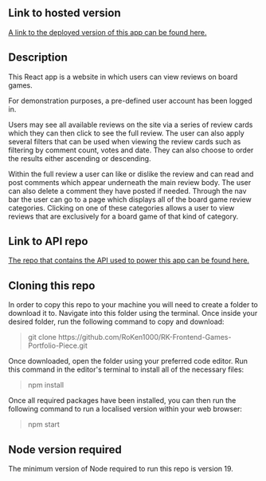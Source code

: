## Link to hosted version
<a href="https://nc-game-review-site.netlify.app/">A link to the deployed version of this app can be found here.</a>


## Description
This React app is a website in which users can view reviews on board games.

For demonstration purposes, a pre-defined user account has been logged in.

Users may see all available reviews on the site via a series of review cards which they can then click to see the full review. The user can also apply several filters that can be used when viewing the review cards such as filtering by comment count, votes and date. They can also choose to order the results either ascending or descending. 

Within the full review a user can like or dislike the review and can read and post comments which appear underneath the main review body. The user can also delete a comment they have posted if needed. Through the nav bar the user can go to a page which displays all of the board game review categories. Clicking on one of these categories allows a user to view reviews that are exclusively for a board game of that kind of category.

## Link to API repo
<a href="https://github.com/RoKen1000/RK-Backend-Games-Portfolio-Piece">The repo that contains the API used to power this app can be found here.</a>

## Cloning this repo
In order to copy this repo to your machine you will need to create a folder to download it to. Navigate into this folder using the terminal. Once inside your desired folder, run the following command to copy and download:
>git clone <span>https://</span>github.com/RoKen1000/RK-Frontend-Games-Portfolio-Piece.git

Once downloaded, open the folder using your preferred code editor. Run this command in the editor's terminal to install all of the necessary files:
>npm install

Once all required packages have been installed, you can then run the following command to run a localised version within your web browser:
>npm start

## Node version required
The minimum version of Node required to run this repo is version 19. 